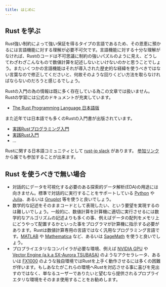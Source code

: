 ```yaml
---
title: はじめに
---
```


Rust を学ぶ
------------

Rust強い制約によって強い保証を得るタイプの言語であるため、その恩恵に預かるには言語機能に対する理解が必要不可欠です。言語機能に対する十分な理解がなければ、Rustのコードは不可思議に制約の強いパズルのように見え、どうしてわざわざこんなもので数値計算を記述しないといけないのかと思うことでしょう。またいくつかの言語機能はそれが導入された歴史的な経緯を使うべきではない言葉なので修正してくださいと、何故そのような回りくどい方法を取らなければならないのだろうと感じるでしょう。

Rustの入門の為の情報は既に多く存在している為この文章では扱いません。Rustの学習には公式のドキュメントが充実しています。

- [The Rust Programming Language 日本語版](https://doc.rust-jp.rs/book-ja/)

また近年では日本語でも多くのRustの入門書が出版されています。

- [実践Rustプログラミング入門](https://www.shuwasystem.co.jp/book/9784798061702.html)
- [実践Rust入門](https://gihyo.jp/book/2019/978-4-297-10559-4)
- ...

Rustに関する日本語コミュニティとして [rust-jp slack](http://rust-jp.slack.com/) があります。 [参加リンク](https://join.slack.com/t/rust-jp/shared_invite/enQtODAyODY0MDkyMjU5LTI1YmQxMjQxZGI2MTBkMzZhZTIzYzZmMjBiYmY2MmQyYWE5ZWZjZmVmMzljYWE5ZjM1YTBlYjY3ZjYzMmI5OWI) から誰でも参加することが出来ます。

Rust を使うべきで無い場合
--------------------------

- 対話的にデータを可視化する必要のある探索的データ解析(EDA)の用途には向きません。標準で対話的に実行することをサポートしている [Python][Python] や [Julia][Julia]、あるいは [Gnuplot][Gnuplot] 等を使うと良いでしょう。
- 数学的な記述をそのままコードとして表現したい、という要望を実現するのは難しいでしょう。一般的に、数値計算を計算機に適切に実行させるには数学的なアルゴリズムの記述よりも多くの事、例えばデータの配列をメモリ上にどうやって配置するかといった事をプログラマが計算機に指示する必要があります。Rustは数値計算専用の言語ではなく汎用なプログラミング言語です。[MATLAB][MATLAB] や [Mathematica][Mathematica] など、あるいは [SageMath][SageMath] を使うと良いでしょう。
- プロプライエタリなコンパイラが必要な環境、例えば [NVIDIA GPU][nvidia] や [Vector Engine (a.k.a SX-Aurora TSUBASA)][SX] のようなアクセラレータ、あるいは [FX1000][FX] のような独自環境ではRustを上手く動作させるには多くの困難が伴います。もしあなたがこれらの環境へRustを対応させる事に喜びを見出すのではなく、単なるユーザーでありたいと望むなら提供されるプロプライエタリな環境をそのまま使用することをお勧めします。

[Python]: https://www.python.org/
[Julia]: https://julialang.org/
[Gnuplot]: http://www.gnuplot.info/
[MATLAB]: https://jp.mathworks.com/products/matlab.html
[Mathematica]: https://www.wolfram.com/
[SageMath]: https://www.sagemath.org/
[nvidia]: https://developer.nvidia.com/cuda-toolkit
[SX]: https://jpn.nec.com/hpc/sxauroratsubasa/index.html
[FX]: https://www.fujitsu.com/jp/products/computing/servers/supercomputer/
